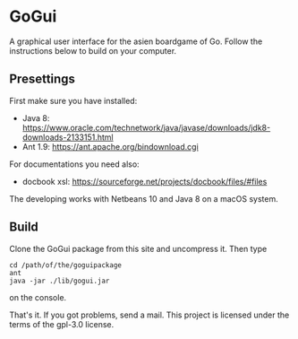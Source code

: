 # GoGui
A graphical user interface for the asien boardgame of Go. Follow the instructions below to build on your computer.

## Presettings
First make sure you have installed:
* Java 8: https://www.oracle.com/technetwork/java/javase/downloads/jdk8-downloads-2133151.html
* Ant 1.9: https://ant.apache.org/bindownload.cgi

For documentations you need also:
* docbook xsl: https://sourceforge.net/projects/docbook/files/#files

The developing works with Netbeans 10 and Java 8 on a macOS system.

## Build
Clone the GoGui package from this site and uncompress it. Then type 

    cd /path/of/the/goguipackage
    ant
    java -jar ./lib/gogui.jar

on the console.

That's it.
If you got problems, send a mail. This project is licensed under the terms of the gpl-3.0 license.
